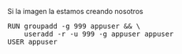 Si la imagen la estamos creando nosotros

<pre class="file" data-filename="/root/mindundi/Dockerfile" data-target="clipboard">
RUN groupadd -g 999 appuser && \
    useradd -r -u 999 -g appuser appuser
USER appuser
</pre>
